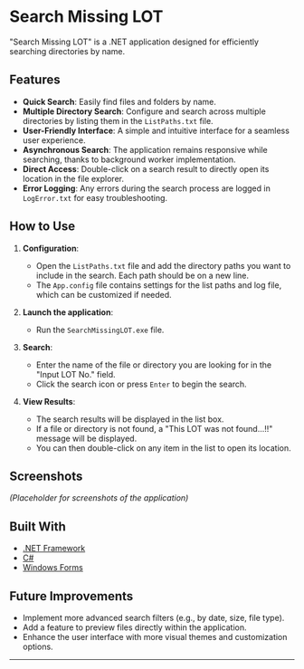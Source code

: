 # Search Missing LOT

"Search Missing LOT" is a .NET application designed for efficiently searching directories by name.

## Features

* **Quick Search**: Easily find files and folders by name.
* **Multiple Directory Search**: Configure and search across multiple directories by listing them in the `ListPaths.txt` file.
* **User-Friendly Interface**: A simple and intuitive interface for a seamless user experience.
* **Asynchronous Search**: The application remains responsive while searching, thanks to background worker implementation.
* **Direct Access**: Double-click on a search result to directly open its location in the file explorer.
* **Error Logging**: Any errors during the search process are logged in `LogError.txt` for easy troubleshooting.

## How to Use

1.  **Configuration**:
    * Open the `ListPaths.txt` file and add the directory paths you want to include in the search. Each path should be on a new line.
    * The `App.config` file contains settings for the list paths and log file, which can be customized if needed.

2.  **Launch the application**:
    * Run the `SearchMissingLOT.exe` file.

3.  **Search**:
    * Enter the name of the file or directory you are looking for in the "Input LOT No." field.
    * Click the search icon or press `Enter` to begin the search.

4.  **View Results**:
    * The search results will be displayed in the list box.
    * If a file or directory is not found, a "This LOT was not found...!!" message will be displayed.
    * You can then double-click on any item in the list to open its location.

## Screenshots

*(Placeholder for screenshots of the application)*

## Built With

* [.NET Framework](https://dotnet.microsoft.com/)
* [C#](https://docs.microsoft.com/en-us/dotnet/csharp/)
* [Windows Forms](https://docs.microsoft.com/en-us/dotnet/framework/winforms/)

## Future Improvements

* Implement more advanced search filters (e.g., by date, size, file type).
* Add a feature to preview files directly within the application.
* Enhance the user interface with more visual themes and customization options.

---
